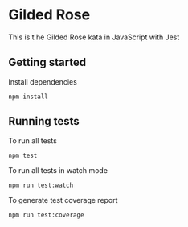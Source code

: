 # Gilded Rose
This is t he Gilded Rose kata in JavaScript with Jest

## Getting started
Install dependencies

```
npm install
```

## Running tests

To run all tests

```
npm test
```

To run all tests in watch mode

```
npm run test:watch
```

To generate test coverage report

```
npm run test:coverage
```